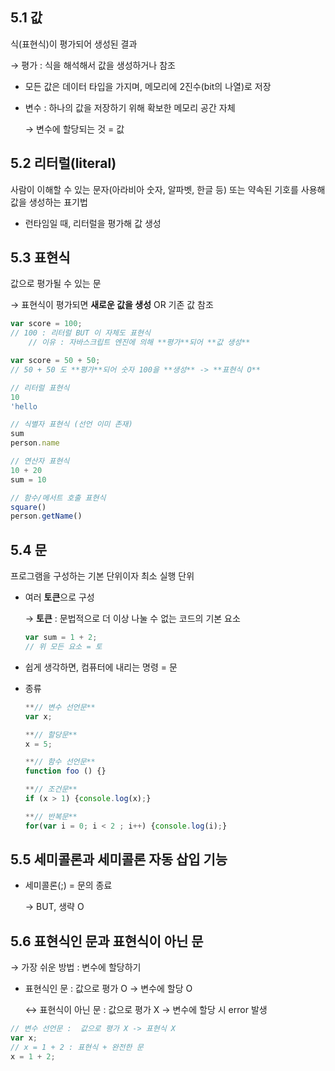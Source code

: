 **5.1 값**
---
식(표현식)이 평가되어 생성된 결과 

→ 평가 : 식을 해석해서 값을 생성하거나 참조

- 모든 값은 데이터 타입을 가지며, 메모리에 2진수(bit의 나열)로 저장
- 변수 : 하나의 값을 저장하기 위해 확보한 메모리 공간 자체
    
    → 변수에 할당되는 것 = 값
    

**5.2 리터럴(literal)**
--
사람이 이해할 수 있는 문자(아라비아 숫자, 알파벳, 한글 등) 또는 약속된 기호를 사용해 값을 생성하는 표기법

- 런타임일 때, 리터럴을 평가해 값 생성

**5.3 표현식**
--
값으로 평가될 수 있는 문

→ 표현식이 평가되면 **새로운 값을 생성** OR 기존 값 참조

```jsx
var score = 100;
// 100 : 리터럴 BUT 이 자체도 표현식 
	// 이유 : 자바스크립트 엔진에 의해 **평가**되어 **값 생성**
```

```jsx
var score = 50 + 50;
// 50 + 50 도 **평가**되어 숫자 100을 **생성** -> **표현식 O**
```

```jsx
// 리터럴 표현식
10 
'hello

// 식별자 표현식 (선언 이미 존재)
sum
person.name

// 연산자 표현식
10 + 20
sum = 10

// 함수/메서트 호출 표현식
square()
person.getName()
```

**5.4 문**
--
프로그램을 구성하는 기본 단위이자 최소 실행 단위

- 여러 **토큰**으로 구성
    
    → **토큰** : 문법적으로 더 이상 나눌 수 없는 코드의 기본 요소
    
    ```jsx
    var sum = 1 + 2; 
    // 위 모든 요소 = 토
    ```
    
- 쉽게 생각하면, 컴퓨터에 내리는 명령 = 문
- 종류
    
    ```jsx
    **// 변수 선언문**
    var x;
    
    **// 할당문**
    x = 5;
    
    **// 함수 선언문**
    function foo () {}
    
    **// 조건문**
    if (x > 1) {console.log(x);}
    
    **// 반복문**
    for(var i = 0; i < 2 ; i++) {console.log(i);}
    ```
    

**5.5 세미콜론과 세미콜론 자동 삽입 기능**
---
- 세미콜론(;)  = 문의 종료
    
    → BUT, 생략 O
    

**5.6 표현식인 문과 표현식이 아닌 문**
---
→ 가장 쉬운 방법 : 변수에 할당하기

- 표현식인 문 : 값으로 평가 O → 변수에 할당 O
    
    ↔  표현식이 아닌 문 : 값으로 평가 X → 변수에 할당 시 error 발생
    

```jsx
// 변수 선언문 :  값으로 평가 X -> 표현식 X
var x;
// x = 1 + 2 : 표현식 + 완전한 문
x = 1 + 2;
```